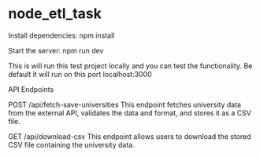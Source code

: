# node_etl_task

Install dependencies:
npm install

Start the server:
npm run dev

This is will run this test project locally and you can test the functionality. Be default it will run on this port
localhost:3000


API Endpoints

POST /api/fetch-save-universities
This endpoint fetches university data from the external API, validates the data and format, and stores it as a CSV file.

GET /api/download-csv
This endpoint allows users to download the stored CSV file containing the university data.